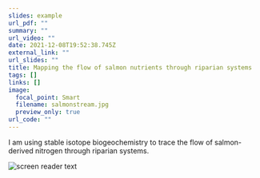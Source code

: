 ```yaml
---
slides: example
url_pdf: ""
summary: ""
url_video: ""
date: 2021-12-08T19:52:38.745Z
external_link: ""
url_slides: ""
title: Mapping the flow of salmon nutrients through riparian systems
tags: []
links: []
image:
  focal_point: Smart
  filename: salmonstream.jpg
  preview_only: true
url_code: ""
---
```

I am using stable isotope biogeochemistry to trace the flow of salmon-derived nitrogen through riparian systems.

![screen reader text](fishandfungi.jpg "Flow of nutrients into fungal-plant system")
